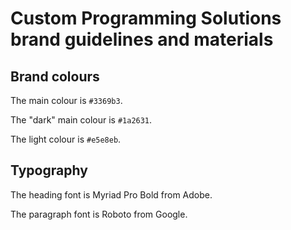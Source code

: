 # Custom Programming Solutions brand guidelines and materials

## Brand colours

The main colour is `#3369b3`.

The "dark" main colour is `#1a2631`.

The light colour is `#e5e8eb`.

## Typography

The heading font is Myriad Pro Bold from Adobe.

The paragraph font is Roboto from Google.

